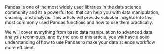 Pandas is one of the most widely used libraries in the data science community and its a powerful tool that can help you with data manipulation, cleaning, and analysis.
This article will provide valuable insights into the most commonly used Pandas functions and how to use them practically.

We will cover everything from basic data manipulation to advanced data analysis techniques, and by the end of this article, you will have a solid understanding of how to use Pandas to make your data science workflow more efficient.